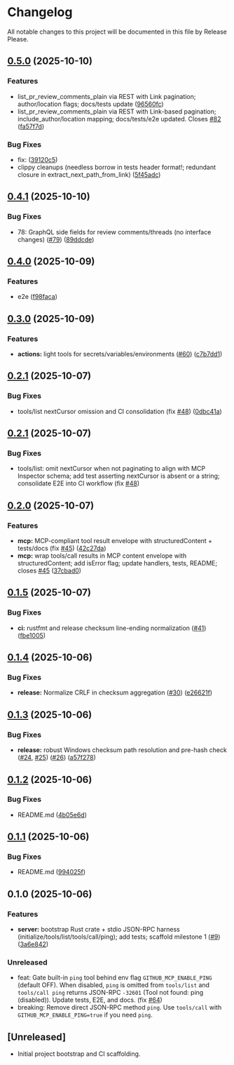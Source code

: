 # Changelog

All notable changes to this project will be documented in this file by Release Please.

## [0.5.0](https://github.com/HautechAI/github-mcp/compare/v0.4.1...v0.5.0) (2025-10-10)


### Features

* list_pr_review_comments_plain via REST with Link pagination; author/location flags; docs/tests update ([96560fc](https://github.com/HautechAI/github-mcp/commit/96560fc751c7c9c0f606f9b061759de657f130cf))
* list_pr_review_comments_plain via REST with Link-based pagination; include_author/location mapping; docs/tests/e2e updated. Closes [#82](https://github.com/HautechAI/github-mcp/issues/82) ([fa57f7d](https://github.com/HautechAI/github-mcp/commit/fa57f7d24968a683f9d05515e468f253c3f84a24))


### Bug Fixes

* fix:  ([39120c5](https://github.com/HautechAI/github-mcp/commit/39120c5edaa2d3499b4a6b67d43cf2e6b5501a2d))
* clippy cleanups (needless borrow in tests header format!; redundant closure in extract_next_path_from_link) ([5f45adc](https://github.com/HautechAI/github-mcp/commit/5f45adc707c0be29009bbb640d5b3ed75392dd48))

## [0.4.1](https://github.com/HautechAI/github-mcp/compare/v0.4.0...v0.4.1) (2025-10-10)


### Bug Fixes

* 78: GraphQL side fields for review comments/threads (no interface changes) ([#79](https://github.com/HautechAI/github-mcp/issues/79)) ([89ddcde](https://github.com/HautechAI/github-mcp/commit/89ddcde10f804fc9b1121a24dd37f8f319ecdf07))

## [0.4.0](https://github.com/HautechAI/github-mcp/compare/v0.3.0...v0.4.0) (2025-10-09)


### Features

* e2e ([f98faca](https://github.com/HautechAI/github-mcp/commit/f98facacac8f408da6b0a8e54e9b749855e365b5))

## [0.3.0](https://github.com/HautechAI/github-mcp/compare/v0.2.1...v0.3.0) (2025-10-09)


### Features

* **actions:** light tools for secrets/variables/environments ([#60](https://github.com/HautechAI/github-mcp/issues/60)) ([c7b7dd1](https://github.com/HautechAI/github-mcp/commit/c7b7dd16e829c63cb7f5a1a81d24d435b07d179a))

## [0.2.1](https://github.com/HautechAI/github-mcp/compare/v0.2.0...v0.2.1) (2025-10-07)


### Bug Fixes

* tools/list nextCursor omission and CI consolidation (fix [#48](https://github.com/HautechAI/github-mcp/issues/48)) ([0dbc41a](https://github.com/HautechAI/github-mcp/commit/0dbc41a345f5c7ba4a82b4f2ed04594fec84f196))

## [0.2.1](https://github.com/HautechAI/github-mcp/compare/v0.2.0...v0.2.1) (2025-10-07)


### Bug Fixes

* tools/list: omit nextCursor when not paginating to align with MCP Inspector schema; add test asserting nextCursor is absent or a string; consolidate E2E into CI workflow (fix [#48](https://github.com/HautechAI/github-mcp/issues/48))

## [0.2.0](https://github.com/HautechAI/github-mcp/compare/v0.1.5...v0.2.0) (2025-10-07)


### Features

* **mcp:** MCP-compliant tool result envelope with structuredContent + tests/docs (fix [#45](https://github.com/HautechAI/github-mcp/issues/45)) ([42c27da](https://github.com/HautechAI/github-mcp/commit/42c27da82a239771d3ad6c07381aed0a936d8014))
* **mcp:** wrap tools/call results in MCP content envelope with structuredContent; add isError flag; update handlers, tests, README; closes [#45](https://github.com/HautechAI/github-mcp/issues/45) ([37cbad0](https://github.com/HautechAI/github-mcp/commit/37cbad0956490859cf5eca3ae59ca98a7ecf4838))

## [0.1.5](https://github.com/HautechAI/github-mcp/compare/v0.1.4...v0.1.5) (2025-10-07)


### Bug Fixes

* **ci:** rustfmt and release checksum line-ending normalization ([#41](https://github.com/HautechAI/github-mcp/issues/41)) ([fbe1005](https://github.com/HautechAI/github-mcp/commit/fbe1005c144e3b64476bb866bf7feef7c8446a01))

## [0.1.4](https://github.com/HautechAI/github-mcp/compare/v0.1.3...v0.1.4) (2025-10-06)


### Bug Fixes

* **release:** Normalize CRLF in checksum aggregation ([#30](https://github.com/HautechAI/github-mcp/issues/30)) ([e26621f](https://github.com/HautechAI/github-mcp/commit/e26621fe6190003c237044feb54b071f21335ffb))

## [0.1.3](https://github.com/HautechAI/github-mcp/compare/v0.1.2...v0.1.3) (2025-10-06)


### Bug Fixes

* **release:** robust Windows checksum path resolution and pre-hash check ([#24](https://github.com/HautechAI/github-mcp/issues/24), [#25](https://github.com/HautechAI/github-mcp/issues/25)) ([#26](https://github.com/HautechAI/github-mcp/issues/26)) ([a57f278](https://github.com/HautechAI/github-mcp/commit/a57f278d08600326768c4353bacff89cedb57789))

## [0.1.2](https://github.com/HautechAI/github-mcp/compare/v0.1.1...v0.1.2) (2025-10-06)


### Bug Fixes

* README.md ([4b05e6d](https://github.com/HautechAI/github-mcp/commit/4b05e6ddd0687de7a4599791fc711c31443ac464))

## [0.1.1](https://github.com/HautechAI/github-mcp/compare/v0.1.0...v0.1.1) (2025-10-06)


### Bug Fixes

* README.md ([994025f](https://github.com/HautechAI/github-mcp/commit/994025fc0800a3ab5082ca130a1524b71ad917c7))

## 0.1.0 (2025-10-06)


### Features

* **server:** bootstrap Rust crate + stdio JSON-RPC harness (initialize/tools/list/tools/call/ping); add tests; scaffold milestone 1 ([#9](https://github.com/HautechAI/github-mcp/issues/9)) ([3a6e842](https://github.com/HautechAI/github-mcp/commit/3a6e8425df0d1ba7de74eb4c1f849f15bf916d41))

### Unreleased
- feat: Gate built-in `ping` tool behind env flag `GITHUB_MCP_ENABLE_PING` (default OFF). When disabled, `ping` is omitted from `tools/list` and `tools/call ping` returns JSON-RPC `-32601` (Tool not found: ping (disabled)). Update tests, E2E, and docs. (fix [#64](https://github.com/HautechAI/github-mcp/issues/64))
- breaking: Remove direct JSON-RPC method `ping`. Use `tools/call` with `GITHUB_MCP_ENABLE_PING=true` if you need `ping`.

## [Unreleased]
- Initial project bootstrap and CI scaffolding.
